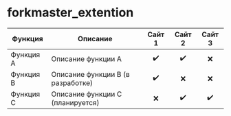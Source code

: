 # forkmaster_extention
<table>
  <thead>
    <tr>
      <th>Функция</th>
      <th>Описание</th>
      <th>Сайт 1</th>
      <th>Сайт 2</th>
      <th>Сайт 3</th>
    </tr>
  </thead>
  <tbody>
    <tr>
      <td data-label="Функция">Функция А</td>
      <td data-label="Описание">Описание функции А</td>
      <td data-label="Сайт 1" align="center">✔️</td>
      <td data-label="Сайт 2" align="center">✔️</td>
      <td data-label="Сайт 3" align="center">❌</td>
    </tr>
    <tr>
      <td data-label="Функция">Функция B</td>
      <td data-label="Описание">Описание функции B (в разработке)</td>
      <td data-label="Сайт 1" align="center">✔️</td>
      <td data-label="Сайт 2" align="center">❌</td>
      <td data-label="Сайт 3" align="center">❌</td>
    </tr>
    <tr>
      <td data-label="Функция">Функция C</td>
      <td data-label="Описание">Описание функции C (планируется)</td>
      <td data-label="Сайт 1" align="center">❌</td>
      <td data-label="Сайт 2" align="center">✔️</td>
      <td data-label="Сайт 3" align="center">✔️</td>
    </tr>
  </tbody>
</table>
